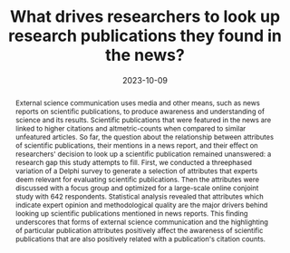 ---
title: "4. What drives researchers to look up research publications they found in the news?"
authors:
- admin
- Athanasios Mazarakis
- Isabella Peters
date: "2023-10-09"
doi: "10.1515/9783110776546-004"


# Publication type.
# Legend: 0 = Uncategorized; 1 = Conference paper; 2 = Journal article;
# 3 = Preprint / Working Paper; 4 = Report; 5 = Book; 6 = Book section;
# 7 = Thesis; 8 = Patent
publication_types: ["6"]
publication: "The Science-Media Interface"

abstract: "External science communication uses media and other means, such as news reports on scientific publications, to produce awareness and understanding of science and its results. Scientific publications that were featured in the news are linked to higher citations and altmetric-counts when compared to similar unfeatured articles. So far, the question about the relationship between attributes of scientific publications, their mentions in a news report, and their effect on researchers' decision to look up a scientific publication remained unanswered: a research gap this study attempts to fill. First, we conducted a threephased variation of a Delphi survey to generate a selection of attributes that experts deem relevant for evaluating scientific publications. Then the attributes were discussed with a focus group and optimized for a large-scale online conjoint study with 642 respondents. Statistical analysis revealed that attributes which indicate expert opinion and methodological quality are the major drivers behind looking up scientific publications mentioned in news reports. This finding underscores that forms of external science communication and the highlighting of particular publication attributes positively affect the awareness of scientific publications that are also positively related with a publication's citation counts."
---